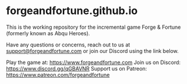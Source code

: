 # forgeandfortune.github.io
This is the working repository for the incremental game Forge & Fortune (formerly known as Abqu Heroes).

Have any questions or concerns, reach out to us at support@forgeandfortune.com or join our Discord using the link below.

Play the game at: https://www.forgeandfortune.com
Join us on Discord: https://www.discord.gg/qGBAVNR
Support us on Patreon: https://www.patreon.com/forgeandfortune

